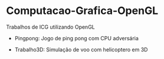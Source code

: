 # Computacao-Grafica-OpenGL
Trabalhos de ICG utilizando OpenGL

- Pingpong: Jogo de ping pong com CPU adversária

- Trabalho3D: Simulação de voo com helicoptero em 3D
